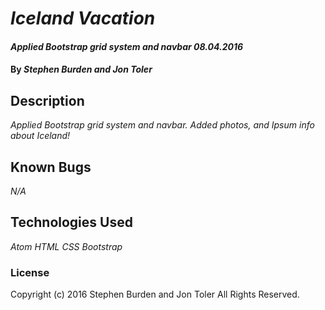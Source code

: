 # _Iceland Vacation_

#### _Applied Bootstrap grid system and navbar 08.04.2016_

#### By _**Stephen Burden and Jon Toler**_

## Description

_Applied Bootstrap grid system and navbar. Added photos, and Ipsum info about Iceland!_

## Known Bugs

_N/A_

## Technologies Used

_Atom_
_HTML_
_CSS_
_Bootstrap_

### License

Copyright (c) 2016 Stephen Burden and Jon Toler All Rights Reserved.
